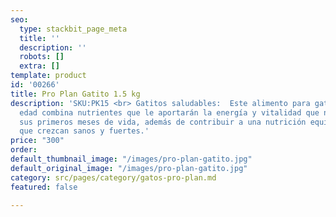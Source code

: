 ```yaml
---
seo:
  type: stackbit_page_meta
  title: ''
  description: ''
  robots: []
  extra: []
template: product
id: '00266'
title: Pro Plan Gatito 1.5 kg
description: 'SKU:PK15 <br> Gatitos saludables:  Este alimento para gatitos de corta
  edad combina nutrientes que le aportarán la energía y vitalidad que necesitan durante
  sus primeros meses de vida, además de contribuir a una nutrición equilibrada para
  que crezcan sanos y fuertes.'
price: "300"
order: 
default_thumbnail_image: "/images/pro-plan-gatito.jpg"
default_original_image: "/images/pro-plan-gatito.jpg"
category: src/pages/category/gatos-pro-plan.md
featured: false

---
```

